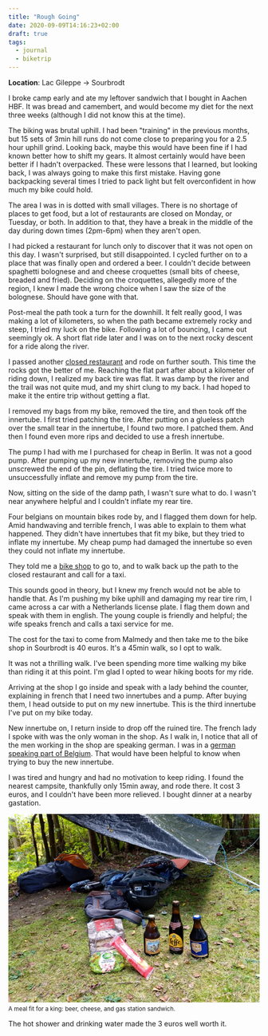 ```yaml
---
title: "Rough Going"
date: 2020-09-09T14:16:23+02:00
draft: true
tags:
  - journal
  - biketrip
---
```


**Location**: Lac Gileppe -> Sourbrodt

I broke camp early and ate my leftover sandwich that I bought in Aachen HBF. It
was bread and camembert, and would become my diet for the next three weeks
(although I did not know this at the time).

The biking was brutal uphill. I had been "training" in the previous months, but
15 sets of 3min hill runs do not come close to preparing you for a 2.5 hour
uphill grind. Looking back, maybe this would have been fine if I had known
better how to shift my gears. It almost certainly would have been better if I
hadn't overpacked. These were lessons that I learned, but looking back, I was
always going to make this first mistake. Having gone backpacking several times
I tried to pack light but felt overconfident in how much my bike could hold.

The area I was in is dotted with small villages. There is no shortage of places
to get food, but a lot of restaurants are closed on Monday, or Tuesday, or
both. In addition to that, they have a break in the middle of the day during
down times (2pm-6pm) when they aren't open.

I had picked a restaurant for lunch only to discover that it was not open on
this day. I wasn't surprised, but still disappointed. I cycled further on to a
place that was finally open and ordered a beer. I couldn't decide between
spaghetti bolognese and and cheese croquettes (small bits of cheese, breaded
and fried). Deciding on the croquettes, allegedly more of the region, I knew I
made the wrong choice when I saw the size of the bolognese. Should have gone
with that.

Post-meal the path took a turn for the downhill. It felt really good, I was
making a lot of kilometers, so when the path became extremely rocky and steep,
I tried my luck on the bike. Following a lot of bouncing, I came out seemingly
ok. A short flat ride later and I was on to the next rocky descent for a ride
along the river.

I passed another [closed restaurant](https://g.page/moulin-du-bayehon?share)
and rode on further south. This time the rocks got the better of me. Reaching
the flat part after about a kilometer of riding down, I realized my back tire
was flat. It was damp by the river and the trail was not quite mud, and my
shirt clung to my back. I had hoped to make it the entire trip without getting
a flat.

I removed my bags from my bike, removed the tire, and then took off the
innertube.  I first tried patching the tire. After putting on a glueless patch
over the small tear in the innertube, I found two more. I patched them. And
then I found even more rips and decided to use a fresh innertube.

The pump I had with me I purchased for cheap in Berlin. It was not a good pump.
After pumping up my new innertube, removing the pump also unscrewed the end of
the pin, deflating the tire. I tried twice more to unsuccessfully inflate and
remove my pump from the tire.

Now, sitting on the side of the damp path, I wasn't sure what to do. I wasn't
near anywhere helpful and I couldn't inflate my rear tire.

Four belgians on mountain bikes rode by, and I flagged them down for help. Amid
handwaving and terrible french, I was able to explain to them what happened.
They didn't have innertubes that fit my bike, but they tried to inflate my
innertube. My cheap pump had damaged the innertube so even they could not
inflate my innertube.

They told me a [bike shop](https://goo.gl/maps/XriVyoQBTw1h5j7o9) to go to, and
to walk back up the path to the closed restaurant and call for a taxi.

This sounds good in theory, but I knew my french would not be able to handle
that. As I'm pushing my bike uphill and damaging my rear tire rim, I came
across a car with a Netherlands license plate. I flag them down and speak with
them in english. The young couple is friendly and helpful; the wife speaks
french and calls a taxi service for me.

The cost for the taxi to come from Malmedy and then take me to the bike shop in
Sourbrodt is 40 euros. It's a 45min walk, so I opt to walk.

It was not a thrilling walk. I've been spending more time walking my bike than
riding it at this point. I'm glad I opted to wear hiking boots for my ride.

Arriving at the shop I go inside and speak with a lady behind the counter,
explaining in french that I need two innertubes and a pump. After buying them,
I head outside to put on my new innertube. This is the third innertube I've put
on my bike today.

New innertube on, I return inside to drop off the ruined tire. The french lady
I spoke with was the only woman in the shop. As I walk in, I notice that all of
the men working in the shop are speaking german. I was in a [german speaking
part of Belgium](https://en.wikipedia.org/wiki/Waimes). That would have been
helpful to know when trying to buy the new innertube.

I was tired and hungry and had no motivation to keep riding. I found the
nearest campsite, thankfully only 15min away, and rode there. It cost 3 euros,
and I couldn't have been more relieved. I bought dinner at a nearby gastation.

<img style="max-width: 100%; width: auto; height: auto;" loading="lazy" src="/images/sourbrodt_dinner.jpeg" alt="dinner">
<figcaption><small>A meal fit for a king: beer, cheese, and gas station sandwich.</small></figcaption>

The hot shower and drinking water made the 3 euros well worth it.
